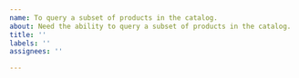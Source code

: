 ```yaml
---
name: To query a subset of products in the catalog.
about: Need the ability to query a subset of products in the catalog.
title: ''
labels: ''
assignees: ''

---
```



